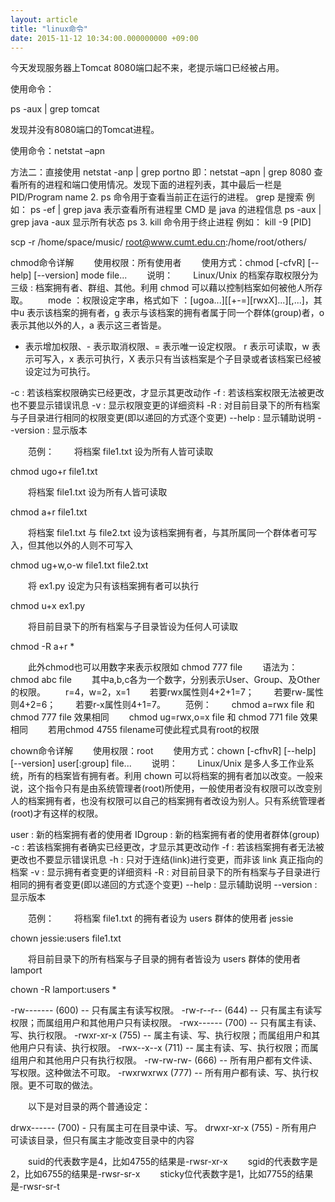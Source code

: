 ```yaml
---
layout: article
title: "linux命令"
date: 2015-11-12 10:34:00.000000000 +09:00
---
```


今天发现服务器上Tomcat 8080端口起不来，老提示端口已经被占用。

使用命令：

ps -aux | grep tomcat

发现并没有8080端口的Tomcat进程。

使用命令：netstat –apn

方法二：直接使用 netstat   -anp   |   grep  portno
即：netstat –apn | grep 8080
查看所有的进程和端口使用情况。发现下面的进程列表，其中最后一栏是PID/Program name
2. ps 命令用于查看当前正在运行的进程。
grep 是搜索
例如： ps -ef | grep java
表示查看所有进程里 CMD 是 java 的进程信息
ps -aux | grep java
-aux 显示所有状态
ps
3. kill 命令用于终止进程
例如： kill -9 [PID]

scp -r /home/space/music/ root@www.cumt.edu.cn:/home/root/others/

chmod命令详解
　　使用权限：所有使用者
　　使用方式：chmod [-cfvR] [--help] [--version] mode file...
　　说明：
　　Linux/Unix 的档案存取权限分为三级 : 档案拥有者、群组、其他。利用 chmod 可以藉以控制档案如何被他人所存取。
　　mode ：权限设定字串，格式如下 ：[ugoa...][[+-=][rwxX]...][,...]，其中u 表示该档案的拥有者，g 表示与该档案的拥有者属于同一个群体(group)者，o 表示其他以外的人，a 表示这三者皆是。

+ 表示增加权限、- 表示取消权限、= 表示唯一设定权限。
r 表示可读取，w 表示可写入，x 表示可执行，X 表示只有当该档案是个子目录或者该档案已经被设定过为可执行。

-c : 若该档案权限确实已经更改，才显示其更改动作
-f : 若该档案权限无法被更改也不要显示错误讯息
-v : 显示权限变更的详细资料
-R : 对目前目录下的所有档案与子目录进行相同的权限变更(即以递回的方式逐个变更)
--help : 显示辅助说明
--version : 显示版本

　　范例：
　　将档案 file1.txt 设为所有人皆可读取

chmod ugo+r file1.txt

　　将档案 file1.txt 设为所有人皆可读取

chmod a+r file1.txt

　　将档案 file1.txt 与 file2.txt 设为该档案拥有者，与其所属同一个群体者可写入，但其他以外的人则不可写入

chmod ug+w,o-w file1.txt file2.txt

　　将 ex1.py 设定为只有该档案拥有者可以执行

chmod u+x ex1.py

　　将目前目录下的所有档案与子目录皆设为任何人可读取

chmod -R a+r *

　　此外chmod也可以用数字来表示权限如 chmod 777 file
　　语法为：chmod abc file
　　其中a,b,c各为一个数字，分别表示User、Group、及Other的权限。
　　r=4，w=2，x=1
　　若要rwx属性则4+2+1=7；
　　若要rw-属性则4+2=6；
　　若要r-x属性则4+1=7。
　　范例：
　　chmod a=rwx file 和 chmod 777 file 效果相同
　　chmod ug=rwx,o=x file 和 chmod 771 file 效果相同
　　若用chmod 4755 filename可使此程式具有root的权限

 chown命令详解
　　使用权限：root
　　使用方式：chown [-cfhvR] [--help] [--version] user[:group] file...
　　说明：
　　Linux/Unix 是多人多工作业系统，所有的档案皆有拥有者。利用 chown 可以将档案的拥有者加以改变。一般来说，这个指令只有是由系统管理者(root)所使用，一般使用者没有权限可以改变别人的档案拥有者，也没有权限可以自己的档案拥有者改设为别人。只有系统管理者(root)才有这样的权限。

user : 新的档案拥有者的使用者
IDgroup : 新的档案拥有者的使用者群体(group)
-c : 若该档案拥有者确实已经更改，才显示其更改动作
-f : 若该档案拥有者无法被更改也不要显示错误讯息
-h : 只对于连结(link)进行变更，而非该 link 真正指向的档案
-v : 显示拥有者变更的详细资料
-R : 对目前目录下的所有档案与子目录进行相同的拥有者变更(即以递回的方式逐个变更)
--help : 显示辅助说明
--version : 显示版本

　　范例：
　　将档案 file1.txt 的拥有者设为 users 群体的使用者 jessie

chown jessie:users file1.txt

　　将目前目录下的所有档案与子目录的拥有者皆设为 users 群体的使用者 lamport

chown -R lamport:users *

-rw------- (600) -- 只有属主有读写权限。
-rw-r--r-- (644) -- 只有属主有读写权限；而属组用户和其他用户只有读权限。
-rwx------ (700) -- 只有属主有读、写、执行权限。
-rwxr-xr-x (755) -- 属主有读、写、执行权限；而属组用户和其他用户只有读、执行权限。
-rwx--x--x (711) -- 属主有读、写、执行权限；而属组用户和其他用户只有执行权限。
-rw-rw-rw- (666) -- 所有用户都有文件读、写权限。这种做法不可取。
-rwxrwxrwx (777) -- 所有用户都有读、写、执行权限。更不可取的做法。

　　以下是对目录的两个普通设定：

drwx------ (700) - 只有属主可在目录中读、写。
drwxr-xr-x (755) - 所有用户可读该目录，但只有属主才能改变目录中的内容

　　suid的代表数字是4，比如4755的结果是-rwsr-xr-x
　　sgid的代表数字是2，比如6755的结果是-rwsr-sr-x
　　sticky位代表数字是1，比如7755的结果是-rwsr-sr-t
